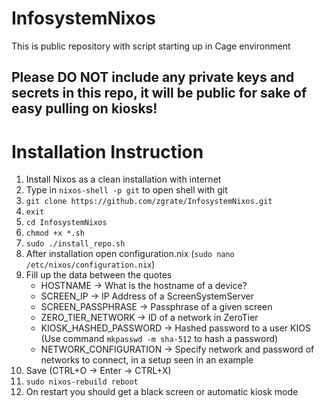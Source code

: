 # InfosystemNixos

This is public repository with script starting up in Cage environment

## Please DO NOT include any private keys and secrets in this repo, it will be public for sake of easy pulling on kiosks!


# Installation Instruction
1. Install Nixos as a clean installation with internet
2. Type in ``nixos-shell -p git`` to open shell with git
3. ``git clone https://github.com/zgrate/InfosystemNixos.git``
4. ``exit``
5. ``cd InfosystemNixos``
6. ``chmod +x *.sh``
7. ``sudo ./install_repo.sh``
8. After installation open configuration.nix (``sudo nano /etc/nixos/configuration.nix``)
9. Fill up the data between the quotes
   - HOSTNAME -> What is the hostname of a device?
   - SCREEN_IP ->  IP Address of a ScreenSystemServer
   - SCREEN_PASSPHRASE -> Passphrase of a given screen
   - ZERO_TIER_NETWORK -> ID of a network in ZeroTier
   - KIOSK_HASHED_PASSWORD -> Hashed password to a user KIOS (Use command ``mkpasswd -m sha-512`` to hash a password)
   - NETWORK_CONFIGURATION -> Specify network and password of networks to connect, in a setup seen in an example
10. Save (CTRL+O -> Enter -> CTRL+X)
11. ``sudo nixos-rebuild reboot``
12. On restart you should get a black screen or automatic kiosk mode
